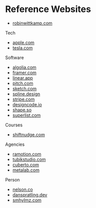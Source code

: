 # Reference Websites
* [robinwittkamp.com](https://robinwittkamp.com)

Tech
* [apple.com](https://apple.com)
* [tesla.com](https://tesla.com)

Software
* [algolia.com](https://algolia.com)
* [framer.com](https://framer.com)
* [linear.app](https://linear.app)
* [pitch.com](https://pitch.com)
* [sketch.com](https://sketch.com)
* [spline.design](https://spline.design)
* [stripe.com](https://stripe.com)
* [designcode.io](https://designcode.io)
* [shape.so](https://shape.so)
* [superlist.com](https://superlist.com/)

Courses
* [shiftnudge.com](https://shiftnudge.com)

Agencies
* [ramotion.com](https://ramotion.com)
* [tubikstudio.com](https://tubikstudio.com)
* [cuberto.com](https://cuberto.com)
* [metalab.com](https://metalab.com)

Person
* [nelson.co](https://nelson.co)
* [danspratling.dev](https://danspratling.dev)
* [smhylmz.com](https://smhylmz.com)
